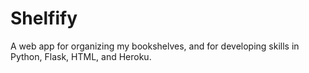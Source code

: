 # Shelfify

A web app for organizing my bookshelves, and for developing skills in Python, 
Flask, HTML, and Heroku.
